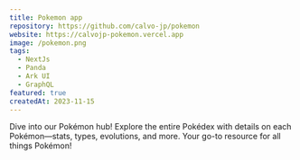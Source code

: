 ```yaml
---
title: Pokemon app
repository: https://github.com/calvo-jp/pokemon
website: https://calvojp-pokemon.vercel.app
image: /pokemon.png
tags:
  - NextJs
  - Panda
  - Ark UI
  - GraphQL
featured: true
createdAt: 2023-11-15
---
```


Dive into our Pokémon hub! Explore the entire Pokédex with details on each Pokémon—stats, types, evolutions, and more. Your go-to resource for all things Pokémon!

